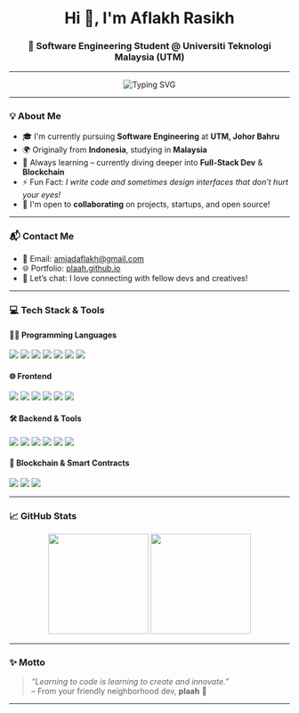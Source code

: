 <h1 align="center">Hi 👋, I'm Aflakh Rasikh</h1>
<h3 align="center">🚀 Software Engineering Student @ Universiti Teknologi Malaysia (UTM)</h3>

---

<p align="center">
  <img src="https://readme-typing-svg.demolab.com/?lines=Software+Engineer+in+progress...;Always+Learning+New+Tech!;Let%E2%80%99s+Build+Something+Cool+Together!" alt="Typing SVG" />
</p>


---

### 💡 About Me

- 🎓 I'm currently pursuing **Software Engineering** at **UTM, Johor Bahru**  
- 🌍 Originally from **Indonesia**, studying in **Malaysia**  
- 🧠 Always learning – currently diving deeper into **Full-Stack Dev** & **Blockchain**
- ⚡ Fun Fact: *I write code and sometimes design interfaces that don’t hurt your eyes!*
- 🤝 I'm open to **collaborating** on projects, startups, and open source!

---

### 📬 Contact Me

- 📧 Email: [amjadaflakh@gmail.com](mailto:amjadaflakh@gmail.com)  
- 🌐 Portfolio: [plaah.github.io]()  
- 💬 Let’s chat: I love connecting with fellow devs and creatives!

---

### 💻 Tech Stack & Tools

#### 👨‍💻 Programming Languages
<p>
  <img src="https://img.shields.io/badge/JavaScript-F7DF1E?logo=javascript&logoColor=000" />
  <img src="https://img.shields.io/badge/TypeScript-3178C6?logo=typescript&logoColor=fff" />
  <img src="https://img.shields.io/badge/Python-3776AB?logo=python&logoColor=white" />
  <img src="https://img.shields.io/badge/C++-00599C?logo=c%2B%2B&logoColor=fff" />
  <img src="https://img.shields.io/badge/Java-007396?logo=java&logoColor=white" />
  <img src="https://img.shields.io/badge/PHP-777BB4?logo=php&logoColor=white" />
  <img src="https://img.shields.io/badge/Dart-0175C2?logo=dart&logoColor=white" />
</p>

#### 🌐 Frontend
<p>
  <img src="https://img.shields.io/badge/HTML5-E34F26?logo=html5&logoColor=white" />
  <img src="https://img.shields.io/badge/CSS3-1572B6?logo=css3&logoColor=white" />
  <img src="https://img.shields.io/badge/Vue.js-4FC08D?logo=vue.js&logoColor=white" />
  <img src="https://img.shields.io/badge/Flutter-02569B?logo=flutter&logoColor=white" />
  <img src="https://img.shields.io/badge/Figma-F24E1E?logo=figma&logoColor=white" />
  <img src="https://img.shields.io/badge/Adobe%20XD-FF61F6?logo=adobe%20xd&logoColor=white" />
</p>

#### 🛠 Backend & Tools
<p>
  <img src="https://img.shields.io/badge/Node.js-339933?logo=node.js&logoColor=white" />
  <img src="https://img.shields.io/badge/Express.js-000000?logo=express&logoColor=white" />
  <img src="https://img.shields.io/badge/NestJS-E0234E?logo=nestjs&logoColor=white" />
  <img src="https://img.shields.io/badge/MySQL-4479A1?logo=mysql&logoColor=white" />
  <img src="https://img.shields.io/badge/Firestore-FFCA28?logo=firebase&logoColor=black" />
  <img src="https://img.shields.io/badge/Supabase-3ECF8E?logo=supabase&logoColor=white" />
</p>

#### 🔐 Blockchain & Smart Contracts
<p>
  <img src="https://img.shields.io/badge/Solidity-363636?logo=solidity&logoColor=white" />
  <img src="https://img.shields.io/badge/Remix-000000?logo=ethereum&logoColor=white" />
  <img src="https://img.shields.io/badge/Web3.js-F16822?logo=web3.js&logoColor=white" />
</p>

---

### 📈 GitHub Stats

<p align="center">
  <img src="https://github-readme-stats.vercel.app/api?username=plaah&show_icons=true&theme=radical" height="180"/>
  <img src="https://github-readme-stats.vercel.app/api/top-langs/?username=plaah&layout=compact&theme=radical" height="180"/>
</p>

---

### ✨ Motto

> *“Learning to code is learning to create and innovate.”*  
> – From your friendly neighborhood dev, **plaah** 🧃

---

